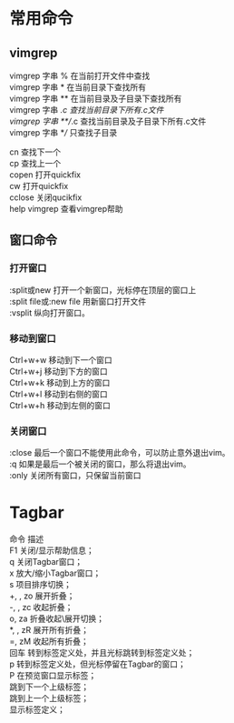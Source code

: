 # 常用命令
## vimgrep
vimgrep 字串 %             在当前打开文件中查找 <br>
vimgrep 字串 *             在当前目录下查找所有<br>
vimgrep 字串 **            在当前目录及子目录下查找所有<br>
vimgrep 字串 *.c           查找当前目录下所有.c文件<br>
vimgrep 字串 **/*.c        查找当前目录及子目录下所有.c文件<br>
vimgrep 字串 **/*          只查找子目录<br>

cn                查找下一个<br>
cp                查找上一个<br>
copen             打开quickfix<br>
cw                打开quickfix<br>
cclose            关闭qucikfix<br>
help vimgrep      查看vimgrep帮助<br>

## 窗口命令
### 打开窗口
:split或new 打开一个新窗口，光标停在顶层的窗口上<br>
:split file或:new file 用新窗口打开文件<br>
:vsplit 纵向打开窗口。<br>
### 移动到窗口
Ctrl+w+w 移动到下一个窗口<br>
Ctrl+w+j 移动到下方的窗口<br>
Ctrl+w+k 移动到上方的窗口<br>
Ctrl+w+l 移动到右侧的窗口<br>
Ctrl+w+h 移动到左侧的窗口<br>

### 关闭窗口
:close 最后一个窗口不能使用此命令，可以防止意外退出vim。<br>
:q 如果是最后一个被关闭的窗口，那么将退出vim。<br>
:only 关闭所有窗口，只保留当前窗口<br>

# Tagbar
命令	描述        
F1	关闭/显示帮助信息；         
q	关闭Tagbar窗口；             
x	放大/缩小Tagbar窗口；         
s	项目排序切换；              
+, <kPlus>, zo	展开折叠；              
-, <kMinus>, zc	收起折叠；               
o, za	折叠收起\展开切换；               
*, <kMultiply>, zR	展开所有折叠；            
=, zM	收起所有折叠；               
回车	转到标签定义处，并且光标跳转到标签定义处；             
p	转到标签定义处，但光标停留在Tagbar的窗口；             
P	在预览窗口显示标签；         
<C-N>	跳到下一个上级标签；             
<C-P>	跳到上一个上级标签；           
<Space>	显示标签定义；               
